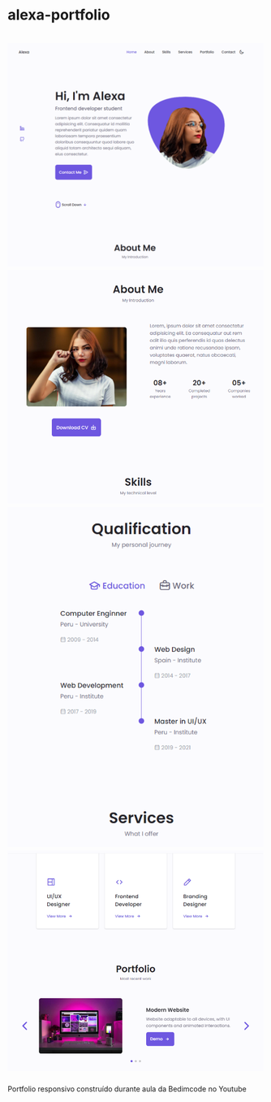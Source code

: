 # alexa-portfolio

<h1 align="center">
   
  <img alt="alexa" title="#alexa" src="./assets/banner.PNG" />
<img alt="alexa" title="#alexa" src="./assets/banner2.PNG" />
  <img alt="alexa" title="#alexa" src="./assets/banner3.PNG" />
  <img alt="alexa" title="#alexa" src="./assets/banner4.PNG" />
</h1>


Portfolio responsivo construído durante aula da Bedimcode no Youtube
